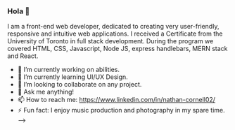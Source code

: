 ### Hola 👋

I am a front-end web developer, dedicated to creating very user-friendly, responsive and intuitive web applications. I received a Certificate from the University of Toronto in full stack development. During the program we covered HTML, CSS, Javascript, Node JS, express handlebars, MERN stack and React. 


- 🔭 I’m currently working on abilities.
- 🌱 I’m currently learning UI/UX Design.
- 👯 I’m looking to collaborate on any project.
- 💬 Ask me anything!
- 📫 How to reach me: https://www.linkedin.com/in/nathan-cornell02/
- ⚡ Fun fact: I enjoy music production and photography in my spare time. 
-->
